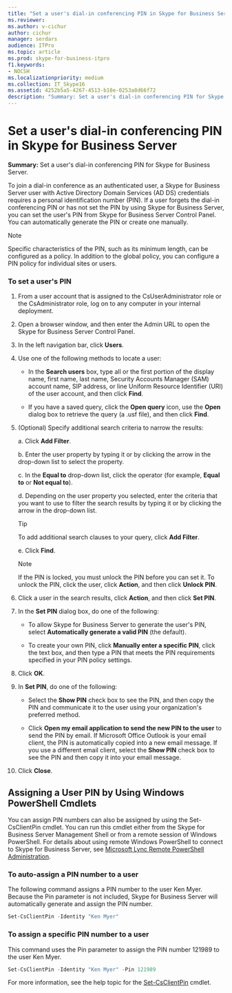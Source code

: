 ```yaml
---
title: "Set a user's dial-in conferencing PIN in Skype for Business Server"
ms.reviewer: 
ms.author: v-cichur
author: cichur
manager: serdars
audience: ITPro
ms.topic: article
ms.prod: skype-for-business-itpro
f1.keywords:
- NOCSH
ms.localizationpriority: medium
ms.collection: IT_Skype16
ms.assetid: 4252b5a5-4267-4513-b18e-0253a8d66f72
description: "Summary: Set a user's dial-in conferencing PIN for Skype for Business Server."
---
```


# Set a user's dial-in conferencing PIN in Skype for Business Server
 
**Summary:** Set a user's dial-in conferencing PIN for Skype for Business Server.
  
To join a dial-in conference as an authenticated user, a Skype for Business Server user with Active Directory Domain Services (AD DS) credentials requires a personal identification number (PIN). If a user forgets the dial-in conferencing PIN or has not set the PIN by using Skype for Business Server, you can set the user's PIN from Skype for Business Server Control Panel. You can automatically generate the PIN or create one manually.
  
> [!NOTE]
> Specific characteristics of the PIN, such as its minimum length, can be configured as a policy. In addition to the global policy, you can configure a PIN policy for individual sites or users. 
  
### To set a user's PIN

1. From a user account that is assigned to the CsUserAdministrator role or the CsAdministrator role, log on to any computer in your internal deployment.
    
2. Open a browser window, and then enter the Admin URL to open the Skype for Business Server Control Panel.  
    
3. In the left navigation bar, click **Users**.
    
4. Use one of the following methods to locate a user:
    
   - In the **Search users** box, type all or the first portion of the display name, first name, last name, Security Accounts Manager (SAM) account name, SIP address, or line Uniform Resource Identifier (URI) of the user account, and then click **Find**.
    
   - If you have a saved query, click the **Open query** icon, use the **Open** dialog box to retrieve the query (a .usf file), and then click **Find**.
    
5. (Optional) Specify additional search criteria to narrow the results:
    
   a. Click **Add Filter**.
    
   b. Enter the user property by typing it or by clicking the arrow in the drop-down list to select the property.
    
   c. In the **Equal to** drop-down list, click the operator (for example, **Equal to** or **Not equal to**).
    
   d. Depending on the user property you selected, enter the criteria that you want to use to filter the search results by typing it or by clicking the arrow in the drop-down list.
    
    > [!TIP]
    > To add additional search clauses to your query, click **Add Filter**. 
  
   e. Click **Find**.
    
    > [!NOTE]
    > If the PIN is locked, you must unlock the PIN before you can set it. To unlock the PIN, click the user, click **Action**, and then click **Unlock PIN**. 
  
6. Click a user in the search results, click **Action**, and then click **Set PIN**.
    
7. In the **Set PIN** dialog box, do one of the following:
    
   - To allow Skype for Business Server to generate the user's PIN, select **Automatically generate a valid PIN** (the default).
    
   - To create your own PIN, click **Manually enter a specific PIN**, click the text box, and then type a PIN that meets the PIN requirements specified in your PIN policy settings.
    
8. Click **OK**.
    
9. In **Set PIN**, do one of the following: 
    
   - Select the **Show PIN** check box to see the PIN, and then copy the PIN and communicate it to the user using your organization's preferred method.
    
   - Click **Open my email application to send the new PIN to the user** to send the PIN by email. If Microsoft Office Outlook is your email client, the PIN is automatically copied into a new email message. If you use a different email client, select the **Show PIN** check box to see the PIN and then copy it into your email message.
    
10. Click **Close**.
    
## Assigning a User PIN by Using Windows PowerShell Cmdlets

You can assign PIN numbers can also be assigned by using the Set-CsClientPin cmdlet. You can run this cmdlet either from the Skype for Business Server Management Shell or from a remote session of Windows PowerShell. For details about using remote Windows PowerShell to connect to Skype for Business Server, see [Microsoft Lync Remote PowerShell Administration](https://blog.insideo365.com/2011/08/remote-lync-powershell-administration/). 
  
### To auto-assign a PIN number to a user

The following command assigns a PIN number to the user Ken Myer. Because the Pin parameter is not included, Skype for Business Server will automatically generate and assign the PIN number.
    
  ```PowerShell
  Set-CsClientPin -Identity "Ken Myer" 
  ```

### To assign a specific PIN number to a user

This command uses the Pin parameter to assign the PIN number 121989 to the user Ken Myer.
    
  ```PowerShell
  Set-CsClientPin -Identity "Ken Myer" -Pin 121989
  ```

For more information, see the help topic for the [Set-CsClientPin](/powershell/module/skype/set-csclientpin?view=skype-ps) cmdlet.
